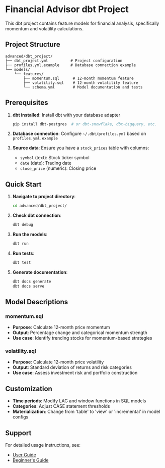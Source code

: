 # Financial Advisor dbt Project

This dbt project contains feature models for financial analysis, specifically momentum and volatility calculations.

## Project Structure

```
advanced/dbt_project/
├── dbt_project.yml          # Project configuration
├── profiles.yml.example     # Database connection example
└── models/
    └── features/
        ├── momentum.sql      # 12-month momentum feature
        ├── volatility.sql    # 12-month volatility feature
        └── schema.yml        # Model documentation and tests
```

## Prerequisites

1. **dbt installed**: Install dbt with your database adapter
   ```bash
   pip install dbt-postgres  # or dbt-snowflake, dbt-bigquery, etc.
   ```

2. **Database connection**: Configure `~/.dbt/profiles.yml` based on `profiles.yml.example`

3. **Source data**: Ensure you have a `stock_prices` table with columns:
   - `symbol` (text): Stock ticker symbol
   - `date` (date): Trading date
   - `close_price` (numeric): Closing price

## Quick Start

1. **Navigate to project directory**:
   ```bash
   cd advanced/dbt_project/
   ```

2. **Check dbt connection**:
   ```bash
   dbt debug
   ```

3. **Run the models**:
   ```bash
   dbt run
   ```

4. **Run tests**:
   ```bash
   dbt test
   ```

5. **Generate documentation**:
   ```bash
   dbt docs generate
   dbt docs serve
   ```

## Model Descriptions

### momentum.sql
- **Purpose**: Calculate 12-month price momentum
- **Output**: Percentage change and categorical momentum strength
- **Use case**: Identify trending stocks for momentum-based strategies

### volatility.sql
- **Purpose**: Calculate 12-month price volatility
- **Output**: Standard deviation of returns and risk categories
- **Use case**: Assess investment risk and portfolio construction

## Customization

- **Time periods**: Modify LAG and window functions in SQL models
- **Categories**: Adjust CASE statement thresholds
- **Materialization**: Change from 'table' to 'view' or 'incremental' in model configs

## Support

For detailed usage instructions, see:
- [User Guide](../../USER_GUIDE.md)
- [Beginner's Guide](../../README_FOR_BEGINNERS.md)